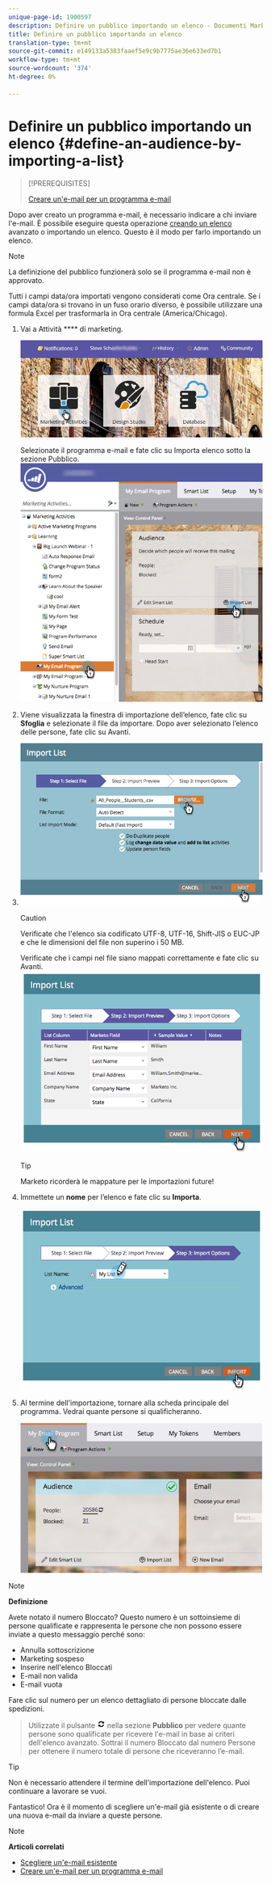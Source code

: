 ```yaml
---
unique-page-id: 1900597
description: Definire un pubblico importando un elenco - Documenti Marketo - Documentazione prodotto
title: Definire un pubblico importando un elenco
translation-type: tm+mt
source-git-commit: e149133a5383faaef5e9c9b7775ae36e633ed7b1
workflow-type: tm+mt
source-wordcount: '374'
ht-degree: 0%

---
```



# Definire un pubblico importando un elenco {#define-an-audience-by-importing-a-list}

>[!PREREQUISITES]
>
>[Creare un&#39;e-mail per un programma e-mail](../../../../product-docs/email-marketing/email-programs/email-program-actions/create-an-email-for-an-email-program.md)

Dopo aver creato un programma e-mail, è necessario indicare a chi inviare l&#39;e-mail. È possibile eseguire questa operazione [creando un elenco](../../../../product-docs/core-marketo-concepts/smart-lists-and-static-lists/creating-a-smart-list/create-a-smart-list.md) avanzato o importando un elenco. Questo è il modo per farlo importando un elenco.

>[!NOTE]
>
>La definizione del pubblico funzionerà solo se il programma e-mail non è approvato.
>
>Tutti i campi data/ora importati vengono considerati come Ora centrale. Se i campi data/ora si trovano in un fuso orario diverso, è possibile utilizzare una formula Excel per trasformarla in Ora centrale (America/Chicago).

1. Vai a Attività **** di marketing.

   ![](assets/login-marketing-activities-1.png)

   Selezionate il programma e-mail e fate clic su Importa elenco sotto la sezione Pubblico.
   ![](assets/importlist.png)

1. Viene visualizzata la finestra di importazione dell’elenco, fate clic su **Sfoglia** e selezionate il file da importare. Dopo aver selezionato l’elenco delle persone, fate clic su Avanti.
1. ![](assets/importlist1.png)

   >[!CAUTION]
   >
   >Verificate che l&#39;elenco sia codificato UTF-8, UTF-16, Shift-JIS o EUC-JP e che le dimensioni del file non superino i 50 MB.

   Verificate che i campi nel file siano mappati correttamente e fate clic su Avanti.
   ![](assets/image2014-9-12-11-3a10-3a7.png)

   >[!TIP]
   >
   >Marketo ricorderà le mappature per le importazioni future!

1. Immettete un **nome** per l’elenco e fate clic su **Importa**.

   ![](assets/image2014-9-12-11-3a10-3a13.png)

1. Al termine dell&#39;importazione, tornare alla scheda principale del programma. Vedrai quante persone si qualificheranno.

   ![](assets/myemailprogram-1.jpg)

>[!NOTE]
>
>**Definizione**
>
>Avete notato il numero Bloccato? Questo numero è un sottoinsieme di persone qualificate e rappresenta le persone che non possono essere inviate a questo messaggio perché sono:
>
>* Annulla sottoscrizione
>* Marketing sospeso
>*  Inserire nell&#39;elenco Bloccati
>* E-mail non valida
>* E-mail vuota

>
>
Fare clic sul numero per un elenco dettagliato di persone bloccate dalle spedizioni.
>
>Utilizzate il pulsante ![—](assets/image2014-10-23-16-3a32-3a36-1.png) nella sezione **Pubblico** per vedere quante persone sono qualificate per ricevere l&#39;e-mail in base ai criteri dell&#39;elenco avanzato. Sottrai il numero Bloccato dal numero Persone per ottenere il numero totale di persone che riceveranno l’e-mail.

>[!TIP]
>
>Non è necessario attendere il termine dell&#39;importazione dell&#39;elenco. Puoi continuare a lavorare se vuoi.

Fantastico! Ora è il momento di scegliere un&#39;e-mail già esistente o di creare una nuova e-mail da inviare a queste persone.

>[!NOTE]
>
>**Articoli correlati**
>
>* [Scegliere un&#39;e-mail esistente](../../../../product-docs/email-marketing/email-programs/email-program-actions/choose-an-existing-email.md)
>* [Creare un&#39;e-mail per un programma e-mail](../../../../product-docs/email-marketing/email-programs/email-program-actions/create-an-email-for-an-email-program.md)

>



